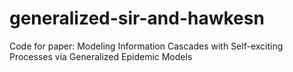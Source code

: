 # generalized-sir-and-hawkesn
Code for paper: Modeling Information Cascades with Self-exciting Processes via Generalized Epidemic Models
